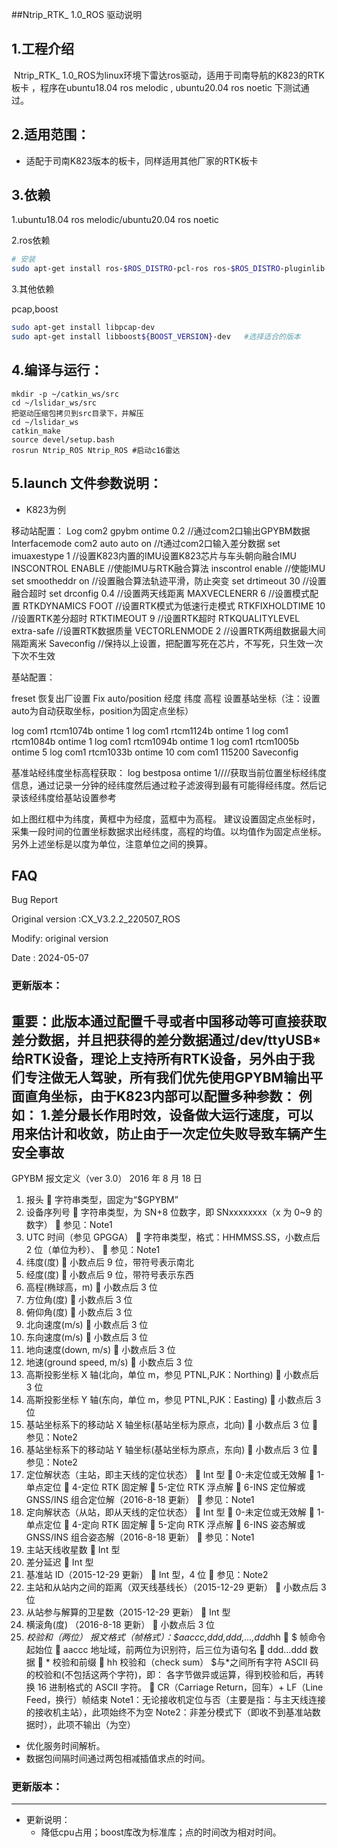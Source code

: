 ##Ntrip_RTK_ 1.0_ROS 驱动说明

## 1.工程介绍

​		Ntrip_RTK_ 1.0_ROS为linux环境下雷达ros驱动，适用于司南导航的K823的RTK板卡 ，程序在ubuntu18.04 ros melodic , ubuntu20.04 ros noetic 下测试通过。

## 2.适用范围：

* 适配于司南K823版本的板卡，同样适用其他厂家的RTK板卡
  

## 3.依赖

1.ubuntu18.04 ros melodic/ubuntu20.04 ros noetic

2.ros依赖

```bash
# 安装
sudo apt-get install ros-$ROS_DISTRO-pcl-ros ros-$ROS_DISTRO-pluginlib  ros-$ROS_DISTRO-pcl-conversions 
```

3.其他依赖

pcap,boost

~~~bash
sudo apt-get install libpcap-dev
sudo apt-get install libboost${BOOST_VERSION}-dev   #选择适合的版本
~~~



## 4.编译与运行：

~~~shell
mkdir -p ~/catkin_ws/src
cd ~/lslidar_ws/src
把驱动压缩包拷贝到src目录下，并解压
cd ~/lslidar_ws
catkin_make
source devel/setup.bash
rosrun Ntrip_ROS Ntrip_ROS #启动c16雷达
~~~



## 5.launch 文件参数说明：

- K823为例


移动站配置：
Log com2 gpybm ontime 0.2   //通过com2口输出GPYBM数据
Interfacemode com2 auto auto on  //t通过com2口输入差分数据
set imuaxestype 1             //设置K823内置的IMU设置K823芯片与车头朝向融合IMU
INSCONTROL ENABLE       //使能IMU与RTK融合算法
inscontrol enable              //使能IMU
set smootheddr on             //设置融合算法轨迹平滑，防止突变
set drtimeout 30                //设置融合超时
set drconfig 0.4                 //设置两天线距离
MAXVECLENERR 6            //设置模式配置
RTKDYNAMICS FOOT          //设置RTK模式为低速行走模式
RTKFIXHOLDTIME 10              //设置RTK差分超时
RTKTIMEOUT 9                   //设置RTK超时
RTKQUALITYLEVEL extra-safe        //设置RTK数据质量
VECTORLENMODE 2             //设置RTK两组数据最大间隔距离米
Saveconfig                       //保持以上设置，把配置写死在芯片，不写死，只生效一次下次不生效
 


基站配置：

freset                          恢复出厂设置
Fix auto/position 经度 纬度 高程    设置基站坐标（注：设置auto为自动获取坐标，position为固定点坐标）

log com1 rtcm1074b ontime 1 
log com1 rtcm1124b ontime 1 
log com1 rtcm1084b ontime 1 
log com1 rtcm1094b ontime 1
log com1 rtcm1005b ontime 5
log com1 rtcm1033b ontime 10
com com1 115200
Saveconfig

  

基准站经纬度坐标高程获取：
log bestposa ontime 1////获取当前位置坐标经纬度信息，通过记录一分钟的经纬度然后通过粒子滤波得到最有可能得经纬度。然后记录该经纬度给基站设置参考


如上图红框中为纬度，黄框中为经度，蓝框中为高程。
建议设置固定点坐标时，采集一段时间的位置坐标数据求出经纬度，高程的均值。以均值作为固定点坐标。另外上述坐标是以度为单位，注意单位之间的换算。  

## FAQ

Bug Report

Original version :CX_V3.2.2_220507_ROS

Modify:  original version

Date    : 2024-05-07


### 更新版本：
重要：此版本通过配置千寻或者中国移动等可直接获取差分数据，并且把获得的差分数据通过/dev/ttyUSB*给RTK设备，理论上支持所有RTK设备，另外由于我们专注做无人驾驶，所有我们优先使用GPYBM输出平面直角坐标，由于K823内部可以配置多种参数：
例如：
1.差分最长作用时效，设备做大运行速度，可以用来估计和收敛，防止由于一次定位失败导致车辆产生安全事故
------

GPYBM 报文定义（ver 3.0）
2016 年 8 月 18 日
1. 报头
 字符串类型，固定为“$GPYBM”
2. 设备序列号
 字符串类型，为 SN+8 位数字，即 SNxxxxxxxx（x 为 0~9 的数字）
 参见：Note1
3. UTC 时间（参见 GPGGA）
 字符串类型，格式：HHMMSS.SS，小数点后 2 位（单位为秒）、
 参见：Note1
4. 纬度(度)
 小数点后 9 位，带符号表示南北
5. 经度(度)
 小数点后 9 位，带符号表示东西
6. 高程(椭球高，m)
 小数点后 3 位
7. 方位角(度)
 小数点后 3 位
8. 俯仰角(度)
 小数点后 3 位
9. 北向速度(m/s)
 小数点后 3 位
10. 东向速度(m/s)
 小数点后 3 位
11. 地向速度(down, m/s)
 小数点后 3 位
12. 地速(ground speed, m/s)
 小数点后 3 位
13. 高斯投影坐标 X 轴(北向，单位 m，参见 PTNL,PJK：Northing)
 小数点后 3 位
14. 高斯投影坐标 Y 轴(东向，单位 m，参见 PTNL,PJK：Easting)
 小数点后 3 位
15. 基站坐标系下的移动站 X 轴坐标(基站坐标为原点，北向)
 小数点后 3 位
 参见：Note2
16. 基站坐标系下的移动站 Y 轴坐标(基站坐标为原点，东向)
 小数点后 3 位
 参见：Note2
17. 定位解状态（主站，即主天线的定位状态）
 Int 型
 0-未定位或无效解
 1-单点定位
 4-定位 RTK 固定解
 5-定位 RTK 浮点解
 6-INS 定位解或 GNSS/INS 组合定位解（2016-8-18 更新）
 参见：Note1
18. 定向解状态（从站，即从天线的定位状态）
 Int 型
 0-未定位或无效解
 1-单点定位
 4-定向 RTK 固定解
 5-定向 RTK 浮点解
 6-INS 姿态解或 GNSS/INS 组合姿态解（2016-8-18 更新）
 参见：Note1
19. 主站天线收星数
 Int 型
20. 差分延迟
 Int 型
21. 基准站 ID（2015-12-29 更新）
 Int 型，4 位
 参见：Note2
22. 主站和从站内之间的距离（双天线基线长）（2015-12-29 更新）
 小数点后 3 位
23. 从站参与解算的卫星数（2015-12-29 更新）
 Int 型
24. 横滚角(度) （2016-8-18 更新）
 小数点后 3 位
25. *校验和（两位）
报文格式（帧格式）：$aaccc,ddd,ddd,…,ddd*hh<CR><LF>
 $ 帧命令起始位
 aaccc 地址域，前两位为识别符，后三位为语句名
 ddd…ddd 数据
 * 校验和前缀
 hh 校验和（check sum）
$与*之间所有字符 ASCII 码的校验和(不包括这两个字符)，即：
各字节做异或运算，得到校验和后，再转换 16 进制格式的 ASCII 字符。
 <CR><LF> CR（Carriage Return，回车）+ LF（Line Feed，换行）帧结束
Note1：无论接收机定位与否（主要是指：与主天线连接的接收机主站），此项始终不为空
Note2：非差分模式下（即收不到基准站数据时），此项不输出（为空）
  - 优化服务时间解析。
  - 数据包间隔时间通过两包相减插值求点的时间。

### 更新版本：

----------------
- 更新说明：
  - 降低cpu占用；boost库改为标准库；点的时间改为相对时间。
